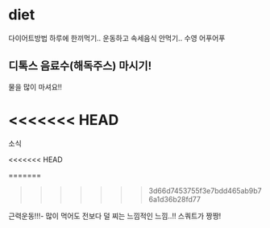 # diet
다이어트방법
하루에 한끼먹기..
운동하고 속세음식 안먹기..
수영 어푸어푸
## 디톡스 음료수(해독주스) 마시기! ##
물을 많이 마셔요!!

<<<<<<< HEAD
=======
소식

<<<<<<< HEAD

=======
>>>>>>> 3d66d7453755f3e7bdd465ab9b76a1d36b28fd77

근력운동!!!- 많이 먹어도 전보다 덜 찌는 느낌적인 느낌..!!
스쿼트가 짱짱!
